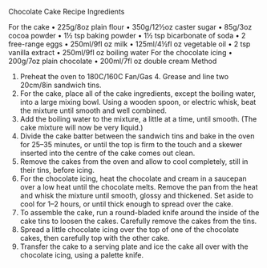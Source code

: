 Chocolate Cake Recipe
Ingredients

For the cake
•	225g/8oz plain flour
•	350g/12½oz caster sugar
•	85g/3oz cocoa powder
•	1½ tsp baking powder
•	1½ tsp bicarbonate of soda
•	2 free-range eggs
•	250ml/9fl oz milk
•	125ml/4½fl oz vegetable oil
•	2 tsp vanilla extract
•	250ml/9fl oz boiling water
For the chocolate icing
•	200g/7oz plain chocolate
•	200ml/7fl oz double cream
Method
1.	Preheat the oven to 180C/160C Fan/Gas 4. Grease and line two 20cm/8in sandwich tins.
2.	For the cake, place all of the cake ingredients, except the boiling water, into a large mixing bowl. Using a wooden spoon, or electric whisk, beat the mixture until smooth and well combined.
3.	Add the boiling water to the mixture, a little at a time, until smooth. (The cake mixture will now be very liquid.)
4.	Divide the cake batter between the sandwich tins and bake in the oven for 25–35 minutes, or until the top is firm to the touch and a skewer inserted into the centre of the cake comes out clean.
5.	Remove the cakes from the oven and allow to cool completely, still in their tins, before icing.
6.	For the chocolate icing, heat the chocolate and cream in a saucepan over a low heat until the chocolate melts. Remove the pan from the heat and whisk the mixture until smooth, glossy and thickened. Set aside to cool for 1–2 hours, or until thick enough to spread over the cake.
7.	To assemble the cake, run a round-bladed knife around the inside of the cake tins to loosen the cakes. Carefully remove the cakes from the tins.
8.	Spread a little chocolate icing over the top of one of the chocolate cakes, then carefully top with the other cake.
9.	Transfer the cake to a serving plate and ice the cake all over with the chocolate icing, using a palette knife.
